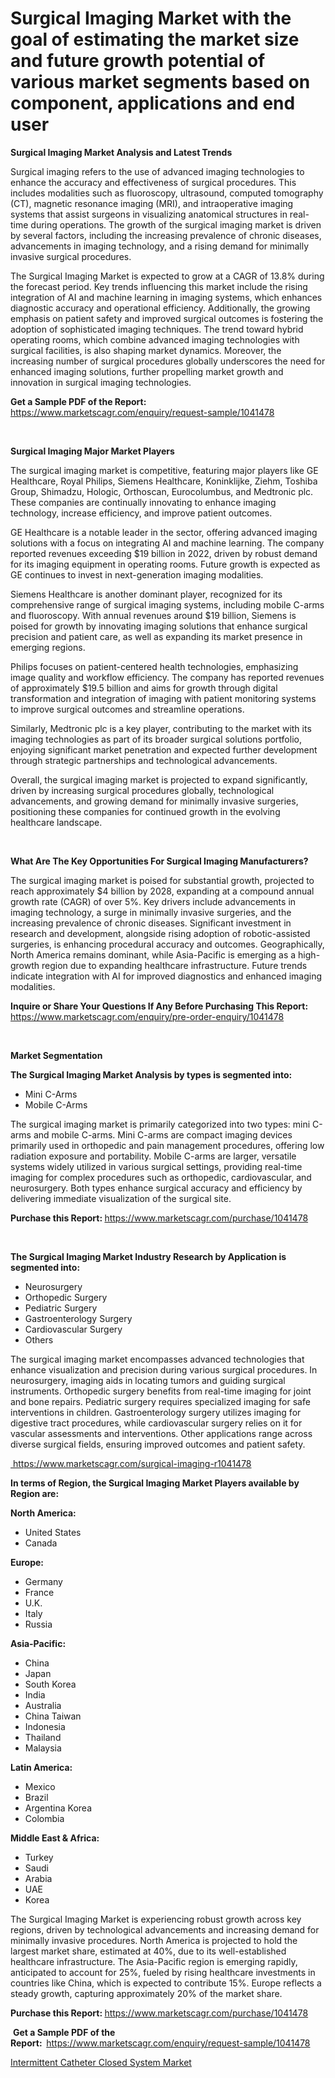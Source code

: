<p><h1>Surgical Imaging Market with the goal of estimating the market size and future growth potential of various market segments based on component, applications and end user</h1></p><p><strong>Surgical Imaging Market Analysis and Latest Trends</strong></p>
<p><p>Surgical imaging refers to the use of advanced imaging technologies to enhance the accuracy and effectiveness of surgical procedures. This includes modalities such as fluoroscopy, ultrasound, computed tomography (CT), magnetic resonance imaging (MRI), and intraoperative imaging systems that assist surgeons in visualizing anatomical structures in real-time during operations. The growth of the surgical imaging market is driven by several factors, including the increasing prevalence of chronic diseases, advancements in imaging technology, and a rising demand for minimally invasive surgical procedures.</p><p>The Surgical Imaging Market is expected to grow at a CAGR of 13.8% during the forecast period. Key trends influencing this market include the rising integration of AI and machine learning in imaging systems, which enhances diagnostic accuracy and operational efficiency. Additionally, the growing emphasis on patient safety and improved surgical outcomes is fostering the adoption of sophisticated imaging techniques. The trend toward hybrid operating rooms, which combine advanced imaging technologies with surgical facilities, is also shaping market dynamics. Moreover, the increasing number of surgical procedures globally underscores the need for enhanced imaging solutions, further propelling market growth and innovation in surgical imaging technologies.</p></p>
<p><strong>Get a Sample PDF of the Report:&nbsp;</strong> <a href="https://www.marketscagr.com/enquiry/request-sample/1041478?utm_campaign=2948&utm_medium=2&utm_source=Github&utm_content=ia&utm_term=04032025&utm_id=surgical-imaging">https://www.marketscagr.com/enquiry/request-sample/1041478</a></p>
<p>&nbsp;</p>
<p><strong>Surgical Imaging Major Market Players</strong></p>
<p><p>The surgical imaging market is competitive, featuring major players like GE Healthcare, Royal Philips, Siemens Healthcare, Koninklijke, Ziehm, Toshiba Group, Shimadzu, Hologic, Orthoscan, Eurocolumbus, and Medtronic plc. These companies are continually innovating to enhance imaging technology, increase efficiency, and improve patient outcomes.</p><p>GE Healthcare is a notable leader in the sector, offering advanced imaging solutions with a focus on integrating AI and machine learning. The company reported revenues exceeding $19 billion in 2022, driven by robust demand for its imaging equipment in operating rooms. Future growth is expected as GE continues to invest in next-generation imaging modalities.</p><p>Siemens Healthcare is another dominant player, recognized for its comprehensive range of surgical imaging systems, including mobile C-arms and fluoroscopy. With annual revenues around $19 billion, Siemens is poised for growth by innovating imaging solutions that enhance surgical precision and patient care, as well as expanding its market presence in emerging regions.</p><p>Philips focuses on patient-centered health technologies, emphasizing image quality and workflow efficiency. The company has reported revenues of approximately $19.5 billion and aims for growth through digital transformation and integration of imaging with patient monitoring systems to improve surgical outcomes and streamline operations.</p><p>Similarly, Medtronic plc is a key player, contributing to the market with its imaging technologies as part of its broader surgical solutions portfolio, enjoying significant market penetration and expected further development through strategic partnerships and technological advancements.</p><p>Overall, the surgical imaging market is projected to expand significantly, driven by increasing surgical procedures globally, technological advancements, and growing demand for minimally invasive surgeries, positioning these companies for continued growth in the evolving healthcare landscape.</p></p>
<p>&nbsp;</p>
<p><strong>What Are The Key Opportunities For Surgical Imaging Manufacturers?</strong></p>
<p><p>The surgical imaging market is poised for substantial growth, projected to reach approximately $4 billion by 2028, expanding at a compound annual growth rate (CAGR) of over 5%. Key drivers include advancements in imaging technology, a surge in minimally invasive surgeries, and the increasing prevalence of chronic diseases. Significant investment in research and development, alongside rising adoption of robotic-assisted surgeries, is enhancing procedural accuracy and outcomes. Geographically, North America remains dominant, while Asia-Pacific is emerging as a high-growth region due to expanding healthcare infrastructure. Future trends indicate integration with AI for improved diagnostics and enhanced imaging modalities.</p></p>
<p><strong>Inquire or Share Your Questions If Any Before Purchasing This Report:</strong> <a href="https://www.marketscagr.com/enquiry/pre-order-enquiry/1041478?utm_campaign=2948&utm_medium=2&utm_source=Github&utm_content=ia&utm_term=04032025&utm_id=surgical-imaging">https://www.marketscagr.com/enquiry/pre-order-enquiry/1041478</a></p>
<p>&nbsp;</p>
<p><strong>Market Segmentation</strong></p>
<p><strong>The Surgical Imaging Market Analysis by types is segmented into:</strong></p>
<p><ul><li>Mini C-Arms</li><li>Mobile C-Arms</li></ul></p>
<p><p>The surgical imaging market is primarily categorized into two types: mini C-arms and mobile C-arms. Mini C-arms are compact imaging devices primarily used in orthopedic and pain management procedures, offering low radiation exposure and portability. Mobile C-arms are larger, versatile systems widely utilized in various surgical settings, providing real-time imaging for complex procedures such as orthopedic, cardiovascular, and neurosurgery. Both types enhance surgical accuracy and efficiency by delivering immediate visualization of the surgical site.</p></p>
<p><strong>Purchase this Report:&nbsp;</strong><a href="https://www.marketscagr.com/purchase/1041478?utm_campaign=2948&utm_medium=2&utm_source=Github&utm_content=ia&utm_term=04032025&utm_id=surgical-imaging">https://www.marketscagr.com/purchase/1041478</a></p>
<p>&nbsp;</p>
<p><strong>The Surgical Imaging Market Industry Research by Application is segmented into:</strong></p>
<p><ul><li>Neurosurgery</li><li>Orthopedic Surgery</li><li>Pediatric Surgery</li><li>Gastroenterology Surgery</li><li>Cardiovascular Surgery</li><li>Others</li></ul></p>
<p><p>The surgical imaging market encompasses advanced technologies that enhance visualization and precision during various surgical procedures. In neurosurgery, imaging aids in locating tumors and guiding surgical instruments. Orthopedic surgery benefits from real-time imaging for joint and bone repairs. Pediatric surgery requires specialized imaging for safe interventions in children. Gastroenterology surgery utilizes imaging for digestive tract procedures, while cardiovascular surgery relies on it for vascular assessments and interventions. Other applications range across diverse surgical fields, ensuring improved outcomes and patient safety.</p></p>
<p><a href="https://www.marketscagr.com/surgical-imaging-r1041478?utm_campaign=2948&utm_medium=2&utm_source=Github&utm_content=ia&utm_term=04032025&utm_id=surgical-imaging">&nbsp;https://www.marketscagr.com/surgical-imaging-r1041478</a></p>
<p><strong>In terms of Region, the Surgical Imaging Market Players available by Region are:</strong></p>
<p>
    <p> <strong> North America: </strong>
        <ul>
            <li>United States</li>
            <li>Canada</li>
        </ul>
        </p> 
    <p> <strong> Europe: </strong>
        <ul>
            <li>Germany</li>
            <li>France</li>
            <li>U.K.</li>
            <li>Italy</li>
            <li>Russia</li>
        </ul>
        </p> 
    <p> <strong> Asia-Pacific: </strong>
        <ul>
            <li>China</li>
            <li>Japan</li>
            <li>South Korea</li>
            <li>India</li>
            <li>Australia</li>
            <li>China Taiwan</li>
            <li>Indonesia</li>
            <li>Thailand</li>
            <li>Malaysia</li>
        </ul>
        </p> 
    <p> <strong> Latin America: </strong>
        <ul>
            <li>Mexico</li>
            <li>Brazil</li>
            <li>Argentina Korea</li>
            <li>Colombia</li>
        </ul>
        </p> 
    <p> <strong> Middle East & Africa: </strong>
        <ul>
            <li>Turkey</li>
            <li>Saudi</li>
            <li>Arabia</li>
            <li>UAE</li>
            <li>Korea</li>
        </ul>
    </p>
    </p>
<p><p>The Surgical Imaging Market is experiencing robust growth across key regions, driven by technological advancements and increasing demand for minimally invasive procedures. North America is projected to hold the largest market share, estimated at 40%, due to its well-established healthcare infrastructure. The Asia-Pacific region is emerging rapidly, anticipated to account for 25%, fueled by rising healthcare investments in countries like China, which is expected to contribute 15%. Europe reflects a steady growth, capturing approximately 20% of the market share.</p></p>
<p><strong>Purchase this Report: </strong><a href="https://www.marketscagr.com/purchase/1041478?utm_campaign=2948&utm_medium=2&utm_source=Github&utm_content=ia&utm_term=04032025&utm_id=surgical-imaging">https://www.marketscagr.com/purchase/1041478</a></p>
<p>&nbsp;<strong>Get a Sample PDF of the Report:&nbsp;&nbsp;</strong><a href="https://www.marketscagr.com/enquiry/request-sample/1041478?utm_campaign=2948&utm_medium=2&utm_source=Github&utm_content=ia&utm_term=04032025&utm_id=surgical-imaging">https://www.marketscagr.com/enquiry/request-sample/1041478</a></p>
<p><strong></strong></p>
<p><p><a href="https://github.com/penecorodz74/Market-Research-Report-List-1/blob/main/intermittent-catheter-closed-system-market.md?utm_campaign=2948&utm_medium=2&utm_source=Github&utm_content=ia&utm_term=04032025&utm_id=surgical-imaging">Intermittent Catheter Closed System Market</a></p></p>
